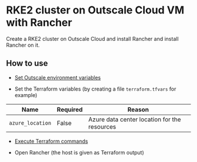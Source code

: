 # RKE2 cluster on Outscale Cloud VM with Rancher

Create a RKE2 cluster on Outscale Cloud and install Rancher and install Rancher on it.

## How to use

* [Set Outscale environment variables](../../docs/outscale.md#set-environment-variables)

* Set the Terraform variables (by creating a file `terraform.tfvars` for example)

Name                    | Required | Reason
------------------------|----------|---------------------------------------------
`azure_location`        | False    | Azure data center location for the resources

* [Execute Terraform commands](../../docs/terraform-cli.md#run-commands)

* Open Rancher (the host is given as Terraform output)
